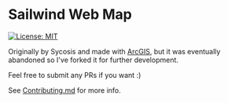 # Sailwind Web Map

[![License: MIT](https://img.shields.io/badge/License-MIT-yellow.svg)](https://opensource.org/licenses/MIT)

Originally by Sycosis and made with [ArcGIS](https://developers.arcgis.com/javascript/latest/), but it was eventually abandoned so I've forked it for further development. 

Feel free to submit any PRs if you want :)

See [Contributing.md](Contributing.md) for more info.
